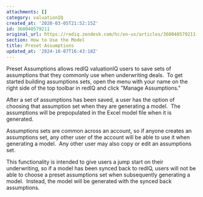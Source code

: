 ```yaml
---
attachments: []
category: valuationIQ
created_at: '2020-03-05T21:52:15Z'
id: 360040579211
original_url: https://rediq.zendesk.com/hc/en-us/articles/360040579211-Preset-Assumptions
section: How to Use the Model
title: Preset Assumptions
updated_at: '2024-10-07T16:43:18Z'
---
```


Preset Assumptions allows redIQ valuationIQ users to save sets of assumptions that they commonly use when underwriting deals.  To get started building assumptions sets, open the menu with your name on the right side of the top toolbar in redIQ and click "Manage Assumptions."

After a set of assumptions has been saved, a user has the option of choosing that assumption set when they are generating a model.  The assumptions will be prepopulated in the Excel model file when it is generated.

Assumptions sets are common across an account, so if anyone creates an assumptions set, any other user of the account will be able to use it when generating a model.  Any other user may also copy or edit an assumptions set.

This functionality is intended to give users a jump start on their underwriting, so if a model has been synced back to redIQ, users will not be able to choose a preset assumptions set when subsequently generating a model.  Instead, the model will be generated with the synced back assumptions.